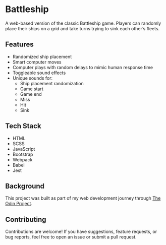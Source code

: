 # Battleship

A web-based version of the classic Battleship game. Players can randomly place their ships on a grid and take turns trying to sink each other’s fleets.

## Features

- Randomized ship placement
- Smart computer moves
- Computer plays with random delays to mimic human response time
- Toggleable sound effects
- Unique sounds for:
  - Ship placement randomization
  - Game start
  - Game end
  - Miss
  - Hit
  - Sink

## Tech Stack

- HTML
- SCSS
- JavaScript
- Bootstrap
- Webpack
- Babel
- Jest

## Background

This project was built as part of my web development journey through [The Odin Project](https://www.theodinproject.com).

## Contributing

Contributions are welcome! If you have suggestions, feature requests, or bug reports, feel free to open an issue or submit a pull request.
